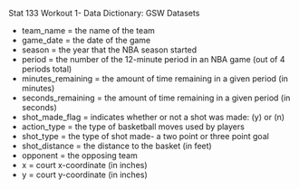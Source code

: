 Stat 133 Workout 1- Data Dictionary: GSW Datasets

- team_name = the name of the team
- game_date = the date of the game
- season = the year that the NBA season started
- period = the number of the 12-minute period in an NBA game (out of 4 periods total)
- minutes_remaining = the amount of time remaining in a given period (in minutes)
- seconds_remaining = the amount of time remaining in a given period (in seconds)
- shot_made_flag = indicates whether or not a shot was made: (y) or (n)
- action_type = the type of basketball moves used by players 
- shot_type = the type of shot made- a two point or three point goal
- shot_distance = the distance to the basket (in feet)
- opponent = the opposing team
- x = court x-coordinate (in inches)
- y = court y-coordinate (in inches)
